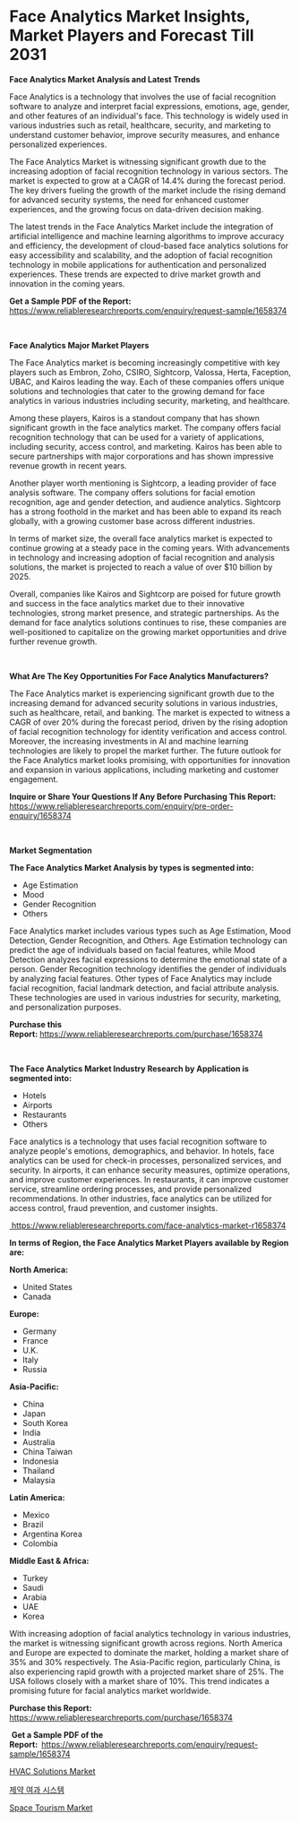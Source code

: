 <p><h1>Face Analytics Market Insights, Market Players and Forecast Till 2031</h1></p><p><strong>Face Analytics Market Analysis and Latest Trends</strong></p>
<p><p>Face Analytics is a technology that involves the use of facial recognition software to analyze and interpret facial expressions, emotions, age, gender, and other features of an individual's face. This technology is widely used in various industries such as retail, healthcare, security, and marketing to understand customer behavior, improve security measures, and enhance personalized experiences.</p><p>The Face Analytics Market is witnessing significant growth due to the increasing adoption of facial recognition technology in various sectors. The market is expected to grow at a CAGR of 14.4% during the forecast period. The key drivers fueling the growth of the market include the rising demand for advanced security systems, the need for enhanced customer experiences, and the growing focus on data-driven decision making.</p><p>The latest trends in the Face Analytics Market include the integration of artificial intelligence and machine learning algorithms to improve accuracy and efficiency, the development of cloud-based face analytics solutions for easy accessibility and scalability, and the adoption of facial recognition technology in mobile applications for authentication and personalized experiences. These trends are expected to drive market growth and innovation in the coming years.</p></p>
<p><strong>Get a Sample PDF of the Report:&nbsp;</strong> <a href="https://www.reliableresearchreports.com/enquiry/request-sample/1658374">https://www.reliableresearchreports.com/enquiry/request-sample/1658374</a></p>
<p>&nbsp;</p>
<p><strong>Face Analytics Major Market Players</strong></p>
<p><p>The Face Analytics market is becoming increasingly competitive with key players such as Embron, Zoho, CSIRO, Sightcorp, Valossa, Herta, Faception, UBAC, and Kairos leading the way. Each of these companies offers unique solutions and technologies that cater to the growing demand for face analytics in various industries including security, marketing, and healthcare.</p><p>Among these players, Kairos is a standout company that has shown significant growth in the face analytics market. The company offers facial recognition technology that can be used for a variety of applications, including security, access control, and marketing. Kairos has been able to secure partnerships with major corporations and has shown impressive revenue growth in recent years.</p><p>Another player worth mentioning is Sightcorp, a leading provider of face analysis software. The company offers solutions for facial emotion recognition, age and gender detection, and audience analytics. Sightcorp has a strong foothold in the market and has been able to expand its reach globally, with a growing customer base across different industries.</p><p>In terms of market size, the overall face analytics market is expected to continue growing at a steady pace in the coming years. With advancements in technology and increasing adoption of facial recognition and analysis solutions, the market is projected to reach a value of over $10 billion by 2025.</p><p>Overall, companies like Kairos and Sightcorp are poised for future growth and success in the face analytics market due to their innovative technologies, strong market presence, and strategic partnerships. As the demand for face analytics solutions continues to rise, these companies are well-positioned to capitalize on the growing market opportunities and drive further revenue growth.</p></p>
<p>&nbsp;</p>
<p><strong>What Are The Key Opportunities For Face Analytics Manufacturers?</strong></p>
<p><p>The Face Analytics market is experiencing significant growth due to the increasing demand for advanced security solutions in various industries, such as healthcare, retail, and banking. The market is expected to witness a CAGR of over 20% during the forecast period, driven by the rising adoption of facial recognition technology for identity verification and access control. Moreover, the increasing investments in AI and machine learning technologies are likely to propel the market further. The future outlook for the Face Analytics market looks promising, with opportunities for innovation and expansion in various applications, including marketing and customer engagement.</p></p>
<p><strong>Inquire or Share Your Questions If Any Before Purchasing This Report:</strong> <a href="https://www.reliableresearchreports.com/enquiry/pre-order-enquiry/1658374">https://www.reliableresearchreports.com/enquiry/pre-order-enquiry/1658374</a></p>
<p>&nbsp;</p>
<p><strong>Market Segmentation</strong></p>
<p><strong>The Face Analytics Market Analysis by types is segmented into:</strong></p>
<p><ul><li>Age Estimation</li><li>Mood</li><li>Gender Recognition</li><li>Others</li></ul></p>
<p><p>Face Analytics market includes various types such as Age Estimation, Mood Detection, Gender Recognition, and Others. Age Estimation technology can predict the age of individuals based on facial features, while Mood Detection analyzes facial expressions to determine the emotional state of a person. Gender Recognition technology identifies the gender of individuals by analyzing facial features. Other types of Face Analytics may include facial recognition, facial landmark detection, and facial attribute analysis. These technologies are used in various industries for security, marketing, and personalization purposes.</p></p>
<p><strong>Purchase this Report:&nbsp;</strong><a href="https://www.reliableresearchreports.com/purchase/1658374">https://www.reliableresearchreports.com/purchase/1658374</a></p>
<p>&nbsp;</p>
<p><strong>The Face Analytics Market Industry Research by Application is segmented into:</strong></p>
<p><ul><li>Hotels</li><li>Airports</li><li>Restaurants</li><li>Others</li></ul></p>
<p><p>Face analytics is a technology that uses facial recognition software to analyze people's emotions, demographics, and behavior. In hotels, face analytics can be used for check-in processes, personalized services, and security. In airports, it can enhance security measures, optimize operations, and improve customer experiences. In restaurants, it can improve customer service, streamline ordering processes, and provide personalized recommendations. In other industries, face analytics can be utilized for access control, fraud prevention, and customer insights.</p></p>
<p><a href="https://www.reliableresearchreports.com/face-analytics-market-r1658374">&nbsp;https://www.reliableresearchreports.com/face-analytics-market-r1658374</a></p>
<p><strong>In terms of Region, the Face Analytics Market Players available by Region are:</strong></p>
<p>
    <p> <strong> North America: </strong>
        <ul>
            <li>United States</li>
            <li>Canada</li>
        </ul>
        </p> 
    <p> <strong> Europe: </strong>
        <ul>
            <li>Germany</li>
            <li>France</li>
            <li>U.K.</li>
            <li>Italy</li>
            <li>Russia</li>
        </ul>
        </p> 
    <p> <strong> Asia-Pacific: </strong>
        <ul>
            <li>China</li>
            <li>Japan</li>
            <li>South Korea</li>
            <li>India</li>
            <li>Australia</li>
            <li>China Taiwan</li>
            <li>Indonesia</li>
            <li>Thailand</li>
            <li>Malaysia</li>
        </ul>
        </p> 
    <p> <strong> Latin America: </strong>
        <ul>
            <li>Mexico</li>
            <li>Brazil</li>
            <li>Argentina Korea</li>
            <li>Colombia</li>
        </ul>
        </p> 
    <p> <strong> Middle East & Africa: </strong>
        <ul>
            <li>Turkey</li>
            <li>Saudi</li>
            <li>Arabia</li>
            <li>UAE</li>
            <li>Korea</li>
        </ul>
    </p>
    </p>
<p><p>With increasing adoption of facial analytics technology in various industries, the market is witnessing significant growth across regions. North America and Europe are expected to dominate the market, holding a market share of 35% and 30% respectively. The Asia-Pacific region, particularly China, is also experiencing rapid growth with a projected market share of 25%. The USA follows closely with a market share of 10%. This trend indicates a promising future for facial analytics market worldwide.</p></p>
<p><strong>Purchase this Report: </strong><a href="https://www.reliableresearchreports.com/purchase/1658374">https://www.reliableresearchreports.com/purchase/1658374</a></p>
<p>&nbsp;<strong>Get a Sample PDF of the Report:&nbsp;&nbsp;</strong><a href="https://www.reliableresearchreports.com/enquiry/request-sample/1658374">https://www.reliableresearchreports.com/enquiry/request-sample/1658374</a></p>
<p><strong></strong></p>
<p><p><a href="https://github.com/caicuccucga/Market-Research-Report-List-2/blob/main/hvac-solutions-market.md">HVAC Solutions Market</a></p><p><a href="https://github.com/vsckjg50460/Market-Research-Report-List-4/blob/main/909068485765.md">제약 여과 시스템</a></p><p><a href="https://github.com/qrkceaah30/Market-Research-Report-List-2/blob/main/space-tourism-market.md">Space Tourism Market</a></p></p>